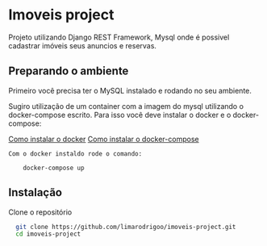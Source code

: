 # Imoveis project

Projeto utilizando Django REST Framework, Mysql onde é possivel cadastrar imóveis
seus anuncios e reservas.

## Preparando o ambiente

Primeiro você precisa ter o MySQL instalado e rodando no seu ambiente.

Sugiro utilização de um container com a imagem do mysql utilizando o docker-compose escrito. Para isso você deve instalar o docker e o docker-compose:

[Como instalar o docker](https://docs.docker.com/engine/install/) 
[Como instalar o docker-compose](https://docs.docker.com/compose/install/)

    Com o docker instaldo rode o comando:
        
        docker-compose up


## Instalação

Clone o repositório

```bash
  git clone https://github.com/limarodrigoo/imoveis-project.git
  cd imoveis-project
```